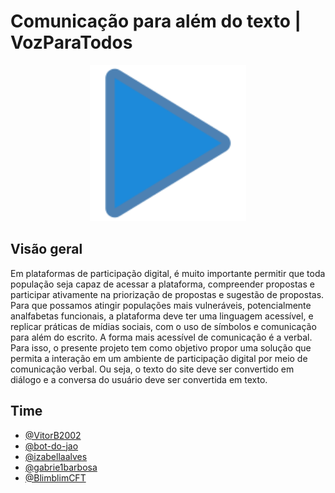 # Comunicação para além do texto | VozParaTodos

<div align="center">
  <img src="./imagens/logo-vpt.svg" alt="Logo VozParaTodos" width="250" height="250">
</div>

## Visão geral
Em plataformas de participação digital, é muito importante permitir que toda população seja capaz de acessar a plataforma, compreender propostas e participar ativamente na priorização de propostas e sugestão de propostas. Para que possamos atingir populações mais vulneráveis, potencialmente analfabetas funcionais, a plataforma deve ter uma linguagem acessível, e replicar práticas de mídias sociais, com o uso de símbolos e comunicação para além do escrito. A forma mais acessível de comunicação é a verbal. Para isso, o presente projeto tem como objetivo propor uma solução que permita a interação em um ambiente de participação digital por meio de comunicação verbal. Ou seja, o texto do site deve ser convertido em diálogo e a conversa do usuário deve ser convertida em texto.


## Time
- [@VitorB2002](https://github.com/VitorB2002)
- [@bot-do-jao](https://github.com/bot-do-jao)
- [@izabellaalves](https://github.com/izabellaalves)
- [@gabrie1barbosa](https://github.com/gabrie1barbosa)
- [@BlimblimCFT](https://github.com/BlimblimCFT)